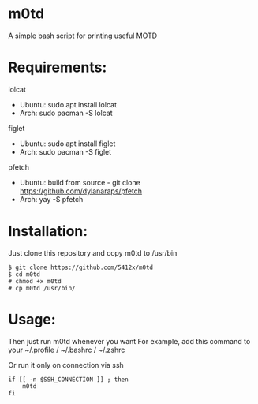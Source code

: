 # m0td
A simple bash script for printing useful MOTD

# Requirements:
lolcat
- Ubuntu: sudo apt install lolcat
- Arch: sudo pacman -S lolcat

figlet
- Ubuntu: sudo apt install figlet
- Arch: sudo pacman -S figlet

pfetch
- Ubuntu: build from source - git clone https://github.com/dylanaraps/pfetch
- Arch: yay -S pfetch

# Installation:
Just clone this repository and copy m0td to /usr/bin
```
$ git clone https://github.com/5412x/m0td
$ cd m0td
# chmod +x m0td
# cp m0td /usr/bin/
```

# Usage:
Then just run m0td whenever you want
For example, add this command to your ~/.profile / ~/.bashrc / ~/.zshrc

Or run it only on connection via ssh
```
if [[ -n $SSH_CONNECTION ]] ; then
    m0td
fi
```

